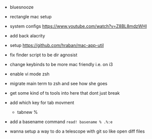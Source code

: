 - bluesnooze
- rectangle
mac setup
- system configs https://www.youtube.com/watch?v=Z8BL8mdzWHI
- add back alacrity
- setup https://github.com/hraban/mac-app-util
- fix finder script to be dir agnosist
- change keybinds to be more mac friendly i.e. on i3
- enable vi mode zsh
- migrate main term to zsh and see how she goes

- get some kind of ts tools into here that 
dont just break

- add which key for tab movment
    - tabnew %

- add a basename command `read! basename % .%:e`


- wanna setup a way to do a telescope with
git so like open diff files
